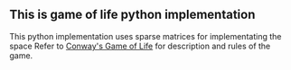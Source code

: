 ## This is game of life python implementation

This python implementation uses sparse matrices for implementating the space
Refer to [Conway's Game of Life](https://en.wikipedia.org/wiki/Conway's_Game_of_Life)
for description and rules of the game.